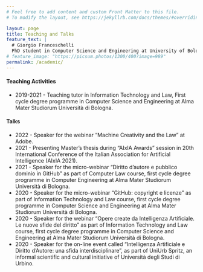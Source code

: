 ```yaml
---
# Feel free to add content and custom Front Matter to this file.
# To modify the layout, see https://jekyllrb.com/docs/themes/#overriding-theme-defaults

layout: page
title: Teaching and Talks
feature_text: |
  # Giorgio Franceschelli
  PhD student in Computer Science and Engineering at University of Bologna.
# feature_image: "https://picsum.photos/1300/400?image=989"
permalink: /academic/
---
```


#### Teaching Activities

* 2019-2021 - Teaching tutor in Information Technology and Law, First cycle degree
programme in Computer Science and Engineering at Alma Mater
Studiorum Università di Bologna.

#### Talks

* 2022 - Speaker for the webinar “Machine Creativity and the Law” at Adobe.
* 2021 - Presenting Master’s thesis during “AIxIA Awards” session in 20th
International Conference of the Italian Association for Artificial Intelligence
(AIxIA 2021).
* 2021 - Speaker for the micro-webinar “Diritto d’autore e pubblico dominio in
GitHub” as part of Computer Law course, first cycle degree programme in
Computer Engineering at Alma Mater Studiorum Università di Bologna.
* 2020 - Speaker for the micro-webinar “GitHub: copyright e licenze” as part of
Information Technology and Law course, first cycle degree programme in
Computer Science and Engineering at Alma Mater Studiorum Università di
Bologna.
* 2020 - Speaker for the webinar “Opere create da Intelligenza Artificiale. Le nuove
sfide del diritto” as part of Information Technology and Law course, first
cycle degree programme in Computer Science and Engineering at Alma
Mater Studiorum Università di Bologna.
* 2020 - Speaker for the on-line event called “Intelligenza Artificiale e Diritto
d’Autore: una sfida interdisciplinare”, as part of UniUrb Spritz, an informal
scientific and cultural initiative of Università degli Studi di Urbino.
